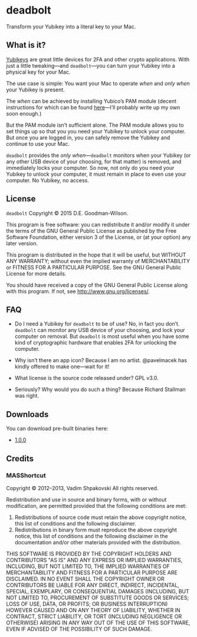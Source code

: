 # deadbolt

Transform your Yubikey into a literal key to your Mac.

## What is it?

[Yubikeys](https://www.yubico.com/products/yubikey-hardware/) are great little devices for 2FA and other crypto applications. With just a little tweaking—and `deadbolt`—you can turn your Yubikey into a physical key for your Mac.

The use case is simple: You want your Mac to operate *when* and *only when* your Yubikey is present.

The *when* can be achieved by installing Yubico’s PAM module (decent instructions for which can be found [here](http://blog.avisi.nl/2014/05/06/two-factor-authentication-on-osx-a-yubikey-example/)—I’ll probably write up my own soon enough.)

But the PAM module isn’t sufficient alone. The PAM module allows you to set things up so that you you need your Yubikey to unlock your computer. But once you are logged in, you can safely remove the Yubikey and continue to use your Mac.

`deadbolt` provides the *only when*—`deadbolt` monitors when your Yubikey (or any other USB device of your choosing, for that matter) is removed, and immediately locks your computer. So now, not only do you need your Yubikey to unlock your computer, it must remain in place to even use your computer. No Yubikey, no access.

## License

`deadbolt` Copyright © 2015 D.E. Goodman-Wilson.

This program is free software: you can redistribute it and/or modify it under the terms of the GNU General Public License as published by the Free Software Foundation, either version 3 of the License, or (at your option) any later version.

This program is distributed in the hope that it will be useful, but WITHOUT ANY WARRANTY; without even the implied warranty of MERCHANTABILITY or FITNESS FOR A PARTICULAR PURPOSE.  See the GNU General Public License for more details.

You should have received a copy of the GNU General Public License along with this program.  If not, see <http://www.gnu.org/licenses/>.

## FAQ

* Do I need a Yubikey for `deadbolt` to be of use?
No, in fact you don’t. `deadbolt` can monitor any USB device of your choosing, and lock your computer on removal. But `deadbolt` is most useful when you have some kind of cryptographic hardware that enables 2FA for unlocking the computer.

* Why isn’t there an app icon?
Because I am no artist. @pavelmacek has kindly offered to make one—wait for it!

* What license is the source code released under?
GPL v3.0.

* Seriously? Why would you do such a thing?
Because Richard Stallman was right.

## Downloads
You can download pre-built binaries here:
* [1.0.0](https://github.com/DEGoodmanWilson/deadbolt/blob/master/Releases/deadbolt-1.0.0.app.zip)

## Credits
### MASShortcut

Copyright © 2012–2013, Vadim Shpakovski
All rights reserved.

Redistribution and use in source and binary forms, with or without modification, are permitted provided that the following conditions are met:

1. Redistributions of source code must retain the above copyright notice, this list of conditions and the following disclaimer.
2. Redistributions in binary form must reproduce the above copyright notice, this list of conditions and the following disclaimer in the documentation and/or other materials provided with the distribution.

THIS SOFTWARE IS PROVIDED BY THE COPYRIGHT HOLDERS AND CONTRIBUTORS "AS IS" AND ANY EXPRESS OR IMPLIED WARRANTIES, INCLUDING, BUT NOT LIMITED TO, THE IMPLIED WARRANTIES OF MERCHANTABILITY AND FITNESS FOR A PARTICULAR PURPOSE ARE DISCLAIMED. IN NO EVENT SHALL THE COPYRIGHT OWNER OR CONTRIBUTORS BE LIABLE FOR ANY DIRECT, INDIRECT, INCIDENTAL, SPECIAL, EXEMPLARY, OR CONSEQUENTIAL DAMAGES (INCLUDING, BUT NOT LIMITED TO, PROCUREMENT OF SUBSTITUTE GOODS OR SERVICES; LOSS OF USE, DATA, OR PROFITS; OR BUSINESS INTERRUPTION) HOWEVER CAUSED AND ON ANY THEORY OF LIABILITY, WHETHER IN CONTRACT, STRICT LIABILITY, OR TORT (INCLUDING NEGLIGENCE OR OTHERWISE) ARISING IN ANY WAY OUT OF THE USE OF THIS SOFTWARE, EVEN IF ADVISED OF THE POSSIBILITY OF SUCH DAMAGE. 